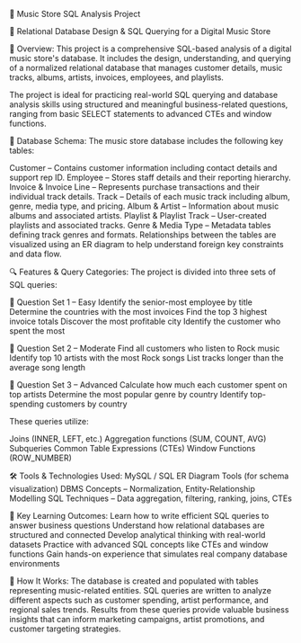 🎵 Music Store SQL Analysis Project

📌 Relational Database Design & SQL Querying for a Digital Music Store

🧾 Overview:
This project is a comprehensive SQL-based analysis of a digital music store's database. It includes the design, understanding, and querying of a normalized relational database that manages customer details, music tracks, albums, artists, invoices, employees, and playlists.

The project is ideal for practicing real-world SQL querying and database analysis skills using structured and meaningful business-related questions, ranging from basic SELECT statements to advanced CTEs and window functions.

🧩 Database Schema:
The music store database includes the following key tables:

Customer – Contains customer information including contact details and support rep ID.
Employee – Stores staff details and their reporting hierarchy.
Invoice & Invoice Line – Represents purchase transactions and their individual track details.
Track – Details of each music track including album, genre, media type, and pricing.
Album & Artist – Information about music albums and associated artists.
Playlist & Playlist Track – User-created playlists and associated tracks.
Genre & Media Type – Metadata tables defining track genres and formats.
Relationships between the tables are visualized using an ER diagram to help understand foreign key constraints and data flow.

🔍 Features & Query Categories:
The project is divided into three sets of SQL queries:

🔹 Question Set 1 – Easy
Identify the senior-most employee by title
Determine the countries with the most invoices
Find the top 3 highest invoice totals
Discover the most profitable city
Identify the customer who spent the most

🔹 Question Set 2 – Moderate
Find all customers who listen to Rock music
Identify top 10 artists with the most Rock songs
List tracks longer than the average song length

🔹 Question Set 3 – Advanced
Calculate how much each customer spent on top artists
Determine the most popular genre by country
Identify top-spending customers by country

These queries utilize:

Joins (INNER, LEFT, etc.)
Aggregation functions (SUM, COUNT, AVG)
Subqueries
Common Table Expressions (CTEs)
Window Functions (ROW_NUMBER)

🛠️ Tools & Technologies Used:
MySQL / SQL
ER Diagram Tools (for schema visualization)
DBMS Concepts – Normalization, Entity-Relationship Modelling
SQL Techniques – Data aggregation, filtering, ranking, joins, CTEs

🎯 Key Learning Outcomes:
Learn how to write efficient SQL queries to answer business questions
Understand how relational databases are structured and connected
Develop analytical thinking with real-world datasets
Practice with advanced SQL concepts like CTEs and window functions
Gain hands-on experience that simulates real company database environments

🚀 How It Works:
The database is created and populated with tables representing music-related entities.
SQL queries are written to analyze different aspects such as customer spending, artist performance, and regional sales trends.
Results from these queries provide valuable business insights that can inform marketing campaigns, artist promotions, and customer targeting strategies.
